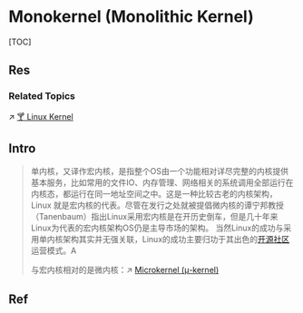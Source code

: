 # Monokernel (Monolithic Kernel)

[TOC]



## Res
### Related Topics
↗ [🍸 Linux Kernel](../../../../🥷🏼%20Operating%20Systems%20&%20Kernels%20(Engineering%20Part)/Linux%20(Derived%20From%20UNIX%20Family)/🔩%20Linux%20Kernel/🍸%20Linux%20Kernel.md)



## Intro
> 单内核，又译作宏内核，是指整个OS由一个功能相对详尽完整的内核提供基本服务，比如常用的文件IO、内存管理、网络相关的系统调用全部运行在内核态，都运行在同一地址空间之中。这是一种比较古老的内核架构，Linux 就是宏内核的代表。尽管在发行之处就被提倡微内核的谭宁邦教授（Tanenbaum）指出Linux采用宏内核是在开历史倒车，但是几十年来Linux为代表的宏内核架构OS仍是主导市场的架构。 当然Linux的成功与采用单内核架构其实并无强关联，Linux的成功主要归功于其出色的[开源社区](https://www.zhihu.com/search?q=%E5%BC%80%E6%BA%90%E7%A4%BE%E5%8C%BA&search_source=Entity&hybrid_search_source=Entity&hybrid_search_extra=%7B%22sourceType%22%3A%22answer%22%2C%22sourceId%22%3A1329177990%7D)运营模式。A
> 
> 与宏内核相对的是微内核：↗ [Microkernel (μ-kernel)](Microkernel%20(μ-kernel).md)



## Ref

